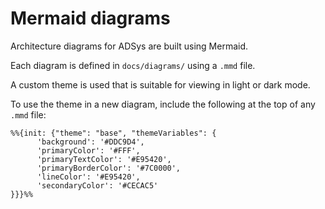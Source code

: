# Mermaid diagrams

Architecture diagrams for ADSys are built using Mermaid.

Each diagram is defined in `docs/diagrams/` using a `.mmd` file.

A custom theme is used that is suitable for viewing in
light or dark mode.

To use the theme in a new diagram, include the following at the top of any
`.mmd` file:

```
%%{init: {"theme": "base", "themeVariables": {
      'background': '#DDC9D4',
      'primaryColor': '#FFF',
      'primaryTextColor': '#E95420',
      'primaryBorderColor': '#7C0000',
      'lineColor': '#E95420',
      'secondaryColor': '#CECAC5'
}}}%%
```
